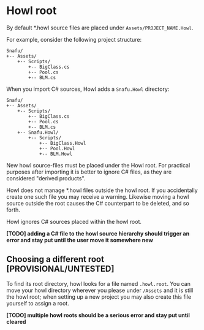 # Howl root

By default \*.howl source files are placed under `Assets/PROJECT_NAME.Howl`.

For example, consider the following project structure:

```
Snafu/
+-- Assets/
    +-- Scripts/
        +-- BigClass.cs
        +-- Pool.cs
        +-- BLM.cs
```

When you import C# sources, Howl adds a `Snafu.Howl` directory:

```
Snafu/
+-- Assets/
    +-- Scripts/
        +-- BigClass.cs
        +-- Pool.cs
        +-- BLM.cs
    +-- Snafu.Howl/
        +-- Scripts/
            +-- BigClass.Howl
            +-- Pool.Howl
            +-- BLM.Howl
```

New howl source-files must be placed under the Howl root. For practical purposes after importing it is better to ignore C# files, as they are considered "derived products".

Howl does not manage \*.howl files outside the howl root. If you accidentally create one such file you may receive a warning. Likewise moving a howl source outside the root causes the C# counterpart to be deleted, and so forth.

Howl ignores C# sources placed within the howl root.

**[TODO] adding a C# file to the howl source hierarchy should trigger an error and stay put until the user move it somewhere new**

## Choosing a different root [PROVISIONAL/UNTESTED]

To find its root directory, howl looks for a file named `.howl.root`. You can move your howl directory wherever you please under `/Assets` and it is still the howl root; when setting up a new project you may also create this file yourself to assign a root.

**[TODO] multiple howl roots should be a serious error and stay put until cleared**
